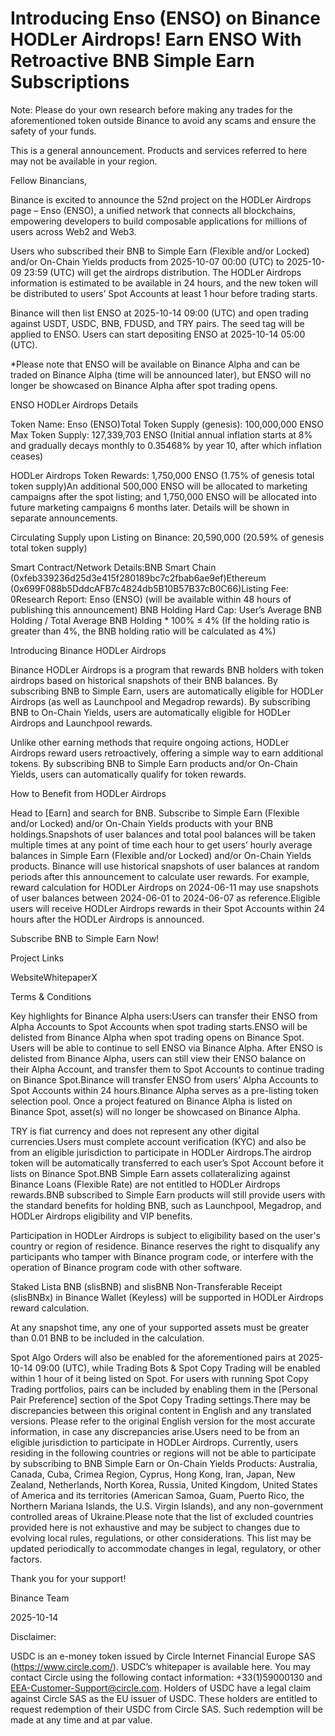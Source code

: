 # Introducing Enso (ENSO) on Binance HODLer Airdrops! Earn ENSO With Retroactive BNB Simple Earn Subscriptions

Note: Please do your own research before making any trades for the aforementioned token outside Binance to avoid any scams and ensure the safety of your funds.

This is a general announcement. Products and services referred to here may not be available in your region. 

Fellow Binancians,

Binance is excited to announce the 52nd project on the HODLer Airdrops page – Enso (ENSO),  a unified network that connects all blockchains, empowering developers to build composable applications for millions of users across Web2 and Web3.

Users who subscribed their BNB to Simple Earn (Flexible and/or Locked) and/or On-Chain Yields products from 2025-10-07 00:00 (UTC) to 2025-10-09 23:59 (UTC) will get the airdrops distribution. The HODLer Airdrops information is estimated to be available in 24 hours, and the new token will be distributed to users’ Spot Accounts at least 1 hour before trading starts.

Binance will then list ENSO at 2025-10-14 09:00 (UTC) and open trading against USDT, USDC, BNB, FDUSD, and TRY pairs. The seed tag will be applied to ENSO. Users can start depositing ENSO at 2025-10-14 05:00 (UTC). 

*Please note that ENSO will be available on Binance Alpha and can be traded on Binance Alpha (time will be announced later), but ENSO will no longer be showcased on Binance Alpha after spot trading opens.

ENSO HODLer Airdrops Details

Token Name: Enso (ENSO)Total Token Supply (genesis): 100,000,000 ENSO Max Token Supply: 127,339,703 ENSO (Initial annual inflation starts at 8% and gradually decays monthly to 0.35468% by year 10, after which inflation ceases)

HODLer Airdrops Token Rewards: 1,750,000 ENSO (1.75% of genesis total token supply)An additional 500,000 ENSO will be allocated to marketing campaigns after the spot listing; and 1,750,000 ENSO will be allocated into future marketing campaigns 6 months later. Details will be shown in separate announcements.

Circulating Supply upon Listing on Binance: 20,590,000 (20.59% of genesis total token supply) 

Smart Contract/Network Details:BNB Smart Chain (0xfeb339236d25d3e415f280189bc7c2fbab6ae9ef)Ethereum (0x699F088b5DddcAFB7c4824db5B10B57B37cB0C66)Listing Fee: 0Research Report: Enso (ENSO) (will be available within 48 hours of publishing this announcement) BNB Holding Hard Cap: User’s Average BNB Holding / Total Average BNB Holding * 100% ≤ 4% (If the holding ratio is greater than 4%, the BNB holding ratio will be calculated as 4%)

Introducing Binance HODLer Airdrops

Binance HODLer Airdrops is a program that rewards BNB holders with token airdrops based on historical snapshots of their BNB balances. By subscribing BNB to Simple Earn, users are automatically eligible for HODLer Airdrops (as well as Launchpool and Megadrop rewards). By subscribing BNB to On-Chain Yields, users are automatically eligible for HODLer Airdrops and Launchpool rewards.

Unlike other earning methods that require ongoing actions, HODLer Airdrops reward users retroactively, offering a simple way to earn additional tokens. By subscribing BNB to Simple Earn products and/or On-Chain Yields, users can automatically qualify for token rewards.

How to Benefit from HODLer Airdrops

Head to [Earn] and search for BNB. Subscribe to Simple Earn (Flexible and/or Locked) and/or On-Chain Yields products with your BNB holdings.Snapshots of user balances and total pool balances will be taken multiple times at any point of time each hour to get users’ hourly average balances in Simple Earn (Flexible and/or Locked) and/or On-Chain Yields products. Binance will use historical snapshots of user balances at random periods after this announcement to calculate user rewards. For example, reward calculation for HODLer Airdrops on 2024-06-11 may use snapshots of user balances between 2024-06-01 to 2024-06-07 as reference.Eligible users will receive HODLer Airdrops rewards in their Spot Accounts within 24 hours after the HODLer Airdrops is announced. 

Subscribe BNB to Simple Earn Now!

Project Links

WebsiteWhitepaperX

Terms & Conditions

Key highlights for Binance Alpha users:Users can transfer their ENSO from Alpha Accounts to Spot Accounts when spot trading starts.ENSO will be delisted from Binance Alpha when spot trading opens on Binance Spot. Users will be able to continue to sell ENSO via Binance Alpha. After ENSO is delisted from Binance Alpha, users can still view their ENSO balance on their Alpha Account, and transfer them to Spot Accounts to continue trading on Binance Spot.Binance will transfer ENSO from users’ Alpha Accounts to Spot Accounts within 24 hours.Binance Alpha serves as a pre-listing token selection pool. Once a project featured on Binance Alpha is listed on Binance Spot, asset(s) will no longer be showcased on Binance Alpha.

TRY is fiat currency and does not represent any other digital currencies.Users must complete account verification (KYC) and also be from an eligible jurisdiction to participate in HODLer Airdrops.The airdrop token will be automatically transferred to each user’s Spot Account before it lists on Binance Spot.BNB Simple Earn assets collateralizing against Binance Loans (Flexible Rate) are not entitled to HODLer Airdrops rewards.BNB subscribed to Simple Earn products will still provide users with the standard benefits for holding BNB, such as Launchpool, Megadrop, and HODLer Airdrops eligibility and VIP benefits.

Participation in HODLer Airdrops is subject to eligibility based on the user's country or region of residence. Binance reserves the right to disqualify any participants who tamper with Binance program code, or interfere with the operation of Binance program code with other software.

Staked Lista BNB (slisBNB) and slisBNB Non-Transferable Receipt (slisBNBx) in Binance Wallet (Keyless) will be supported in HODLer Airdrops reward calculation.

At any snapshot time, any one of your supported assets must be greater than 0.01 BNB to be included in the calculation.

Spot Algo Orders will also be enabled for the aforementioned pairs at 2025-10-14 09:00 (UTC), while Trading Bots & Spot Copy Trading will be enabled within 1 hour of it being listed on Spot. For users with running Spot Copy Trading portfolios, pairs can be included by enabling them in the [Personal Pair Preference] section of the Spot Copy Trading settings.There may be discrepancies between this original content in English and any translated versions. Please refer to the original English version for the most accurate information, in case any discrepancies arise.Users need to be from an eligible jurisdiction to participate in HODLer Airdrops. Currently, users residing in the following countries or regions will not be able to participate by subscribing to BNB Simple Earn or On-Chain Yields Products: Australia, Canada, Cuba, Crimea Region, Cyprus, Hong Kong, Iran, Japan, New Zealand, Netherlands, North Korea, Russia, United Kingdom, United States of America and its territories (American Samoa, Guam, Puerto Rico, the Northern Mariana Islands, the U.S. Virgin Islands), and any non-government controlled areas of Ukraine.Please note that the list of excluded countries provided here is not exhaustive and may be subject to changes due to evolving local rules, regulations, or other considerations. This list may be updated periodically to accommodate changes in legal, regulatory, or other factors. 

Thank you for your support!

Binance Team

2025-10-14

Disclaimer:

USDC is an e-money token issued by Circle Internet Financial Europe SAS (https://www.circle.com/). USDC’s whitepaper is available here. You may contact Circle using the following contact information: +33(1)59000130 and EEA-Customer-Support@circle.com. Holders of USDC have a legal claim against Circle SAS as the EU issuer of USDC. These holders are entitled to request redemption of their USDC from Circle SAS. Such redemption will be made at any time and at par value.